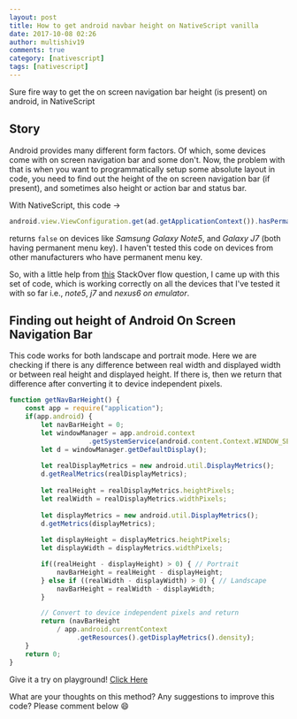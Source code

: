 ```yaml
---
layout: post
title: How to get android navbar height on NativeScript vanilla
date: 2017-10-08 02:26
author: multishiv19
comments: true
category: [nativescript]
tags: [nativescript]
---
```


Sure fire way to get the on screen navigation bar height (is present) on android, in NativeScript

## Story
Android provides many different form factors. Of which, some devices come with on screen navigation bar and some don't.
Now, the problem with that is when you want to programmatically setup some absolute layout in code, you need to 
find out the height of the on screen navigation bar (if present), and sometimes also height or action bar and status bar.

With NativeScript, this code -> 
```javascript
android.view.ViewConfiguration.get(ad.getApplicationContext()).hasPermanentMenuKey()
```
returns `false` on devices like _Samsung Galaxy Note5_, and _Galaxy J7_ (both having permanent menu key).
I haven't tested this code on devices from other manufacturers who have permanent menu key.

So, with a little help from <a href="https://stackoverflow.com/questions/28983621/detect-soft-navigation-bar-availability-in-android-device-progmatically" target="_blank">this</a> StackOver flow question, I came up with this set of code, which is working correctly on all the devices that I've tested it with so far i.e., _note5_, _j7_ and _nexus6 on emulator_.

## Finding out height of Android On Screen Navigation Bar

This code works for both landscape and portrait mode. Here we are checking if there is any difference between
real width and displayed width or between real height and displayed height. If there is, then we return
that difference after converting it to device independent pixels.

```javascript
function getNavBarHeight() {
    const app = require("application");
    if(app.android) {
        let navBarHeight = 0;
        let windowManager = app.android.context
                    .getSystemService(android.content.Context.WINDOW_SERVICE);
        let d = windowManager.getDefaultDisplay();
        
        let realDisplayMetrics = new android.util.DisplayMetrics();
        d.getRealMetrics(realDisplayMetrics);
    
        let realHeight = realDisplayMetrics.heightPixels;
        let realWidth = realDisplayMetrics.widthPixels;
    
        let displayMetrics = new android.util.DisplayMetrics();
        d.getMetrics(displayMetrics);
    
        let displayHeight = displayMetrics.heightPixels;
        let displayWidth = displayMetrics.widthPixels;

        if((realHeight - displayHeight) > 0) { // Portrait
            navBarHeight = realHeight - displayHeight;
        } else if ((realWidth - displayWidth) > 0) { // Landscape
            navBarHeight = realWidth - displayWidth;
        }

        // Convert to device independent pixels and return
        return (navBarHeight 
            / app.android.currentContext
                 .getResources().getDisplayMetrics().density);
    }
    return 0;
}
```

Give it a try on playground!
<a href="https://play.nativescript.org/?template=play-js&id=fm0tzR4yf00jiNG2txIC0" target="_blank">Click Here</a>

What are your thoughts on this method? Any suggestions to improve this code? Please comment below :smile:
